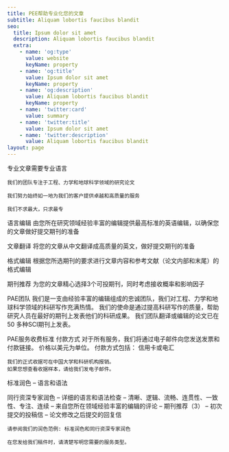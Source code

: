 ```yaml
---
title: PEE帮助专业化您的文章
subtitle: Aliquam lobortis faucibus blandit
seo:
  title: Ipsum dolor sit amet
  description: Aliquam lobortis faucibus blandit
  extra:
    - name: 'og:type'
      value: website
      keyName: property
    - name: 'og:title'
      value: Ipsum dolor sit amet
      keyName: property
    - name: 'og:description'
      value: Aliquam lobortis faucibus blandit
      keyName: property
    - name: 'twitter:card'
      value: summary
    - name: 'twitter:title'
      value: Ipsum dolor sit amet
    - name: 'twitter:description'
      value: Aliquam lobortis faucibus blandit
layout: page
---
```


专业文章需要专业语言

    我们的团队专注于工程、力学和地球科学领域的研究论文

    我们努力始终如一地为我们的客户提供卓越和高质量的服务

    我们不求最大，只求最专

语言编辑
由您所在研究领域经验丰富的编辑提供最高标准的英语编辑，以确保您的文章做好提交期刊的准备

文章翻译
将您的文章从中文翻译成高质量的英文，做好提交期刊的准备

格式编辑
根据您所选期刊的要求进行文章内容和参考文献（论文内部和末尾）的格式编辑

期刊推荐
为您的文章精心选择3个可投期刊，同时考虑接收概率和影响因子

PAE团队
我们是一支由经验丰富的编辑组成的忠诚团队，我们对工程、力学和地球科学领域的科研写作充满热情。 我们的使命是通过提高科研写作的质量，帮助研究人员在最好的期刊上发表他们的科研成果。 我们团队翻译或编辑的论文已在 50 多种SCI期刊上发表。

PAE服务收费标准
付款方式
对于所有服务，我们将通过电子邮件向您发送发票和付款链接。 价格以美元为单位。
付款方式包括： 信用卡或电汇

    我们的正式收据可在中国大学和科研机构报销。
    如果您想查看收据样本，请给我们发电子邮件。

标准润色
– 语言和语法

同行资深专家润色
– 详细的语言和语法检查
– 清晰、逻辑、流畅、连贯性、一致性、专注、连续
– 来自您所在领域经验丰富的编辑的评论
– 期刊推荐（3）
– 初次提交的投稿信
– 论文修改之后提交的回复信

    请参阅我们的润色范例: 标准润色和同行资深专家润色

    在您发给我们稿件时，请清楚写明您需要的服务类型。
